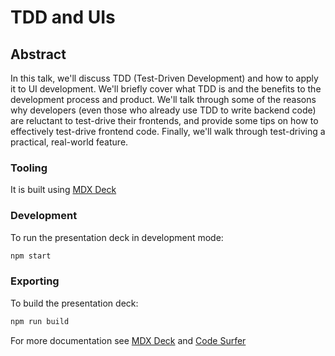 # TDD and UIs

## Abstract

In this talk, we'll discuss TDD (Test-Driven Development) and how to apply it to UI development. We'll briefly cover what TDD is and the benefits to the development process and product. We'll talk through some of the reasons why developers (even those who already use TDD to write backend code) are reluctant to test-drive their frontends, and provide some tips on how to effectively test-drive frontend code. Finally, we'll walk through test-driving a practical, real-world feature.

### Tooling

It is built using [MDX Deck](https://github.com/jxnblk/mdx-deck)

### Development

To run the presentation deck in development mode:

```sh
npm start
```

### Exporting

To build the presentation deck:

```sh
npm run build
```

For more documentation see [MDX Deck](https://github.com/jxnblk/mdx-deck) and [Code Surfer](https://codesurfer.pomb.us/)
